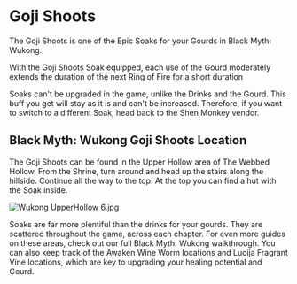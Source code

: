 # Goji Shoots

The Goji Shoots is one of the Epic Soaks for your Gourds in Black Myth: Wukong. 

With the Goji Shoots Soak equipped, each use of the Gourd moderately extends the duration of the next Ring of Fire for a short duration 

Soaks can't be upgraded in the game, unlike the Drinks and the Gourd. This buff you get will stay as it is and can't be increased. Therefore, if you want to switch to a different Soak, head back to the Shen Monkey vendor. 

## Black Myth: Wukong Goji Shoots Location

The Goji Shoots can be found in the Upper Hollow area of The Webbed Hollow. From the Shrine, turn around and head up the stairs along the hillside. Continue all the way to the top. At the top you can find a hut with the Soak inside. 

![Wukong UpperHollow 6.jpg](https://oyster.ignimgs.com/mediawiki/apis.ign.com/black-myth-wukong/9/9c/Wukong_UpperHollow_6.jpg)

Soaks are far more plentiful than the drinks for your gourds. They are scattered throughout the game, across each chapter. For even more guides on these areas, check out our full Black Myth: Wukong walkthrough. You can also keep track of the Awaken Wine Worm locations and Luoija Fragrant Vine locations, which are key to upgrading your healing potential and Gourd. 
